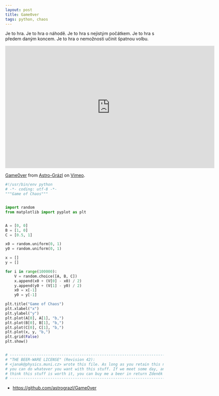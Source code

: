 ```yaml
---
layout: post
title: Game0ver
tags: python, chaos
---
```


Je to hra. Je to hra o náhodě. Je to hra s nejistým počátkem. Je to hra s předem daným koncem. Je to hra o nemožnosti učinit špatnou volbu.

<iframe src="https://player.vimeo.com/video/124866430" width="666" height="389" frameborder="0" webkitallowfullscreen mozallowfullscreen allowfullscreen></iframe> <p><a href="https://vimeo.com/124866430">Game0ver</a> from <a href="https://vimeo.com/astrograzl">Astro-Gr&aacute;zl</a> on <a href="https://vimeo.com">Vimeo</a>.</p>

```python
#!/usr/bin/env python
# -*- coding: utf-8 -*-
"""Game of Chaos"""


import random
from matplotlib import pyplot as plt


A = [0, 0]
B = [1, 0]
C = [0.5, 1]

x0 = random.uniform(0, 1)
y0 = random.uniform(0, 1)

x = []
y = []

for i in range(100000):
    V = random.choice([A, B, C])
    x.append(x0 + (V[0] - x0) / 2)
    y.append(y0 + (V[1] - y0) / 2)
    x0 = x[-1]
    y0 = y[-1]

plt.title("Game of Chaos")
plt.xlabel("x")
plt.ylabel("y")
plt.plot(A[0], A[1], "b,")
plt.plot(B[0], B[1], "b,")
plt.plot(C[0], C[1], "b,")
plt.plot(x, y, "b,")
plt.grid(False)
plt.show()


# -------------------------------------------------------------------------- #
# "THE BEER-WARE LICENSE" (Revision 42):                                     #
# <janak@physics.muni.cz> wrote this file. As long as you retain this notice #
# you can do whatever you want with this stuff. If we meet some day, and you #
# think this stuff is worth it, you can buy me a beer in return Zdeněk Janák #
# -------------------------------------------------------------------------- #
```

* <https://github.com/astrograzl/Game0ver>
